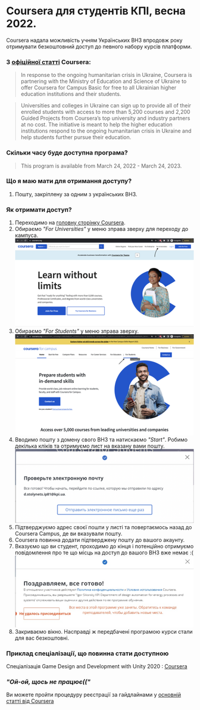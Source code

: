 # Coursera для студентів КПІ, весна 2022.
Coursera надала можливість учням Українських ВНЗ впродовж року отримувати безкоштовний доступ до певного набору курсів платформи.

### З [офіційної статті](https://www.coursera.support/s/article/000001666-Coursera-for-Ukraine-Initiative?language=en_US) Coursera: 
> In response to the ongoing humanitarian crisis in Ukraine, Coursera is partnering with the Ministry of Education and Science of Ukraine to offer Coursera for 
Campus Basic for free to all Ukrainian higher education institutions and their students.

> Universities and colleges in Ukraine can sign up to provide all of their enrolled students with access to more than 5,200 courses and 2,200 Guided Projects 
from Coursera’s top university and industry partners at no cost.
The initiative is meant to help the higher education institutions respond to the ongoing humanitarian crisis in Ukraine and help students further pursue their education.

### Скільки часу буде доступна програма?
>This program is available from March 24, 2022 - March 24, 2023.
 
### Що я маю мати для отримання доступу? 
1. Пошту, закріплену за одним з українських ВНЗ.

### Як отримати доступ?
1. Переходимо на [головну сторінку Coursera](https://www.coursera.org/).
2. Обираємо _"For Universities"_ у меню зправа зверху для переходу до кампуса.
</br> ![](sources/main-page.png)
4. Обираємо _"For Students"_ у меню зправа зверху.
</br> ![](sources/campus-page.png)
5. Вводимо пошту з домену свого ВНЗ та натискаємо _"Start"_. Робимо декілька кліків та отримуємо лист на вказану вами пошту.
</br> ![](sources/email-confirmation.png)
6. Підтверджуємо адрес своєї пошти у листі та повертаємось назад до Coursera Campus, де ви вказували пошту. 
7. Coursera повинна додати підтверджену пошту до вашого акаунту.
8. Вказуємо що ви студент, проходимо до кінця і потенційно отримуємо повідомлення про те що місць на доступ до вашого ВНЗ вже немає :(
</br> ![](sources/uni-rejection.jpg)
9. Закриваємо вікно. Насправді ж передбачені програмою курси стали для вас безкоштовні. 

### Приклад спеціалізації, що повинна стати доступною
Спеціалізація Game Design and Development with Unity 2020 : [Coursera](https://www.coursera.org/specializations/game-design-and-development#courses)

### _"Ой-ой, щось не працює(("_
Ви можете пройти процедуру реєстрації за гайдлайнами у [основній статті від Coursera](https://www.coursera.support/s/article/000001666-Coursera-for-Ukraine-Initiative?language=en_US#sign-up)